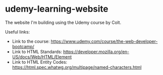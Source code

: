 # udemy-learning-website
The website I'm building using the Udemy course by Colt.

Useful links: 
  * Link to the course: https://www.udemy.com/course/the-web-developer-bootcamp/ 
  * Link to HTML Standards: https://developer.mozilla.org/en-US/docs/Web/HTML/Element 
  * Link to HTML Entity Codes: https://html.spec.whatwg.org/multipage/named-characters.html
